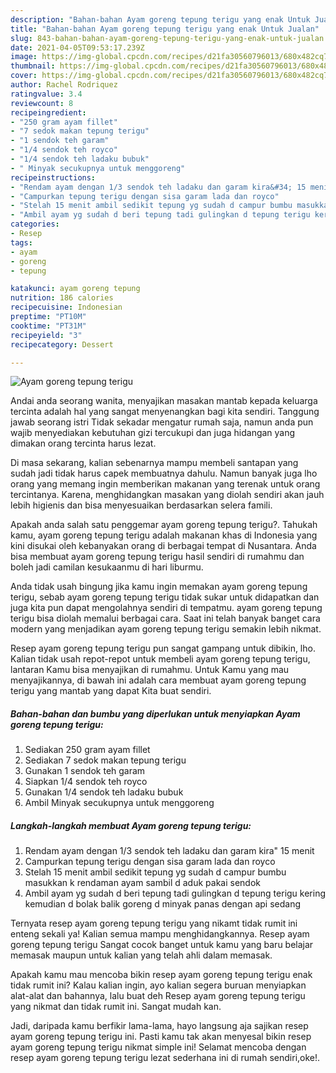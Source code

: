 ```yaml
---
description: "Bahan-bahan Ayam goreng tepung terigu yang enak Untuk Jualan"
title: "Bahan-bahan Ayam goreng tepung terigu yang enak Untuk Jualan"
slug: 843-bahan-bahan-ayam-goreng-tepung-terigu-yang-enak-untuk-jualan
date: 2021-04-05T09:53:17.239Z
image: https://img-global.cpcdn.com/recipes/d21fa30560796013/680x482cq70/ayam-goreng-tepung-terigu-foto-resep-utama.jpg
thumbnail: https://img-global.cpcdn.com/recipes/d21fa30560796013/680x482cq70/ayam-goreng-tepung-terigu-foto-resep-utama.jpg
cover: https://img-global.cpcdn.com/recipes/d21fa30560796013/680x482cq70/ayam-goreng-tepung-terigu-foto-resep-utama.jpg
author: Rachel Rodriquez
ratingvalue: 3.4
reviewcount: 8
recipeingredient:
- "250 gram ayam fillet"
- "7 sedok makan tepung terigu"
- "1 sendok teh garam"
- "1/4 sendok teh royco"
- "1/4 sendok teh ladaku bubuk"
- " Minyak secukupnya untuk menggoreng"
recipeinstructions:
- "Rendam ayam dengan 1/3 sendok teh ladaku dan garam kira&#34; 15 menit"
- "Campurkan tepung terigu dengan sisa garam lada dan royco"
- "Stelah 15 menit ambil sedikit tepung yg sudah d campur bumbu masukkan k rendaman ayam sambil d aduk pakai sendok"
- "Ambil ayam yg sudah d beri tepung tadi gulingkan d tepung terigu kering kemudian d bolak balik goreng d minyak panas dengan api sedang"
categories:
- Resep
tags:
- ayam
- goreng
- tepung

katakunci: ayam goreng tepung 
nutrition: 186 calories
recipecuisine: Indonesian
preptime: "PT10M"
cooktime: "PT31M"
recipeyield: "3"
recipecategory: Dessert

---
```



![Ayam goreng tepung terigu](https://img-global.cpcdn.com/recipes/d21fa30560796013/680x482cq70/ayam-goreng-tepung-terigu-foto-resep-utama.jpg)

Andai anda seorang wanita, menyajikan masakan mantab kepada keluarga tercinta adalah hal yang sangat menyenangkan bagi kita sendiri. Tanggung jawab seorang istri Tidak sekadar mengatur rumah saja, namun anda pun wajib menyediakan kebutuhan gizi tercukupi dan juga hidangan yang dimakan orang tercinta harus lezat.

Di masa  sekarang, kalian sebenarnya mampu membeli santapan yang sudah jadi tidak harus capek membuatnya dahulu. Namun banyak juga lho orang yang memang ingin memberikan makanan yang terenak untuk orang tercintanya. Karena, menghidangkan masakan yang diolah sendiri akan jauh lebih higienis dan bisa menyesuaikan berdasarkan selera famili. 



Apakah anda salah satu penggemar ayam goreng tepung terigu?. Tahukah kamu, ayam goreng tepung terigu adalah makanan khas di Indonesia yang kini disukai oleh kebanyakan orang di berbagai tempat di Nusantara. Anda bisa membuat ayam goreng tepung terigu hasil sendiri di rumahmu dan boleh jadi camilan kesukaanmu di hari liburmu.

Anda tidak usah bingung jika kamu ingin memakan ayam goreng tepung terigu, sebab ayam goreng tepung terigu tidak sukar untuk didapatkan dan juga kita pun dapat mengolahnya sendiri di tempatmu. ayam goreng tepung terigu bisa diolah memalui berbagai cara. Saat ini telah banyak banget cara modern yang menjadikan ayam goreng tepung terigu semakin lebih nikmat.

Resep ayam goreng tepung terigu pun sangat gampang untuk dibikin, lho. Kalian tidak usah repot-repot untuk membeli ayam goreng tepung terigu, lantaran Kamu bisa menyajikan di rumahmu. Untuk Kamu yang mau menyajikannya, di bawah ini adalah cara membuat ayam goreng tepung terigu yang mantab yang dapat Kita buat sendiri.

<!--inarticleads1-->

##### Bahan-bahan dan bumbu yang diperlukan untuk menyiapkan Ayam goreng tepung terigu:

1. Sediakan 250 gram ayam fillet
1. Sediakan 7 sedok makan tepung terigu
1. Gunakan 1 sendok teh garam
1. Siapkan 1/4 sendok teh royco
1. Gunakan 1/4 sendok teh ladaku bubuk
1. Ambil  Minyak secukupnya untuk menggoreng




<!--inarticleads2-->

##### Langkah-langkah membuat Ayam goreng tepung terigu:

1. Rendam ayam dengan 1/3 sendok teh ladaku dan garam kira&#34; 15 menit
1. Campurkan tepung terigu dengan sisa garam lada dan royco
1. Stelah 15 menit ambil sedikit tepung yg sudah d campur bumbu masukkan k rendaman ayam sambil d aduk pakai sendok
1. Ambil ayam yg sudah d beri tepung tadi gulingkan d tepung terigu kering kemudian d bolak balik goreng d minyak panas dengan api sedang




Ternyata resep ayam goreng tepung terigu yang nikamt tidak rumit ini enteng sekali ya! Kalian semua mampu menghidangkannya. Resep ayam goreng tepung terigu Sangat cocok banget untuk kamu yang baru belajar memasak maupun untuk kalian yang telah ahli dalam memasak.

Apakah kamu mau mencoba bikin resep ayam goreng tepung terigu enak tidak rumit ini? Kalau kalian ingin, ayo kalian segera buruan menyiapkan alat-alat dan bahannya, lalu buat deh Resep ayam goreng tepung terigu yang nikmat dan tidak rumit ini. Sangat mudah kan. 

Jadi, daripada kamu berfikir lama-lama, hayo langsung aja sajikan resep ayam goreng tepung terigu ini. Pasti kamu tak akan menyesal bikin resep ayam goreng tepung terigu nikmat simple ini! Selamat mencoba dengan resep ayam goreng tepung terigu lezat sederhana ini di rumah sendiri,oke!.

